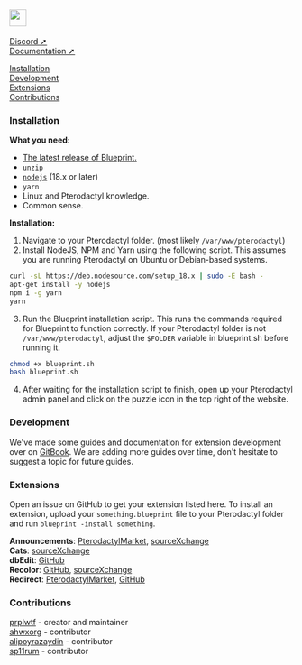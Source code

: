 <h2><img src="https://i.imgur.com/nBYQ4Bl.png" style="height:30px;padding-right:1px"></img></h2>

[Discord ➚](https://ptero.shop/community)\
[Documentation ➚](https://ptero.shop/docs)

[Installation](#installation)\
[Development](#development)\
[Extensions](#extensions)\
[Contributions](#contributions)

### Installation
**What you need:**
* [The latest release of Blueprint.](https://github.com/teamblueprint/main/releases/latest)
* [`unzip`](https://pkgs.org/download/unzip)
* [`nodejs`](https://nodejs.org) (18.x or later)
* `yarn`
* Linux and Pterodactyl knowledge.
* Common sense.

**Installation:**
1. Navigate to your Pterodactyl folder. (most likely `/var/www/pterodactyl`)
2. Install NodeJS, NPM and Yarn using the following script. This assumes you are running Pterodactyl on Ubuntu or Debian-based systems.
```sh
curl -sL https://deb.nodesource.com/setup_18.x | sudo -E bash -
apt-get install -y nodejs
npm i -g yarn
yarn
```
3. Run the Blueprint installation script. This runs the commands required for Blueprint to function correctly. If your Pterodactyl folder is not `/var/www/pterodactyl`, adjust the `$FOLDER` variable in blueprint.sh before running it.
```sh
chmod +x blueprint.sh
bash blueprint.sh
```
4. After waiting for the installation script to finish, open up your Pterodactyl admin panel and click on the puzzle icon in the top right of the website.

### Development
We've made some guides and documentation for extension development over on [GitBook](https://ptero.shop/docs). We are adding more guides over time, don't hesitate to suggest a topic for future guides.

### Extensions
Open an issue on GitHub to get your extension listed here. To install an extension, upload your `something.blueprint` file to your Pterodactyl folder and run `blueprint -install something`.

**Announcements**: [PterodactylMarket](https://pterodactylmarket.com/resource/679), [sourceXchange](https://www.sourcexchange.net/products/announcements)\
**Cats**: [sourceXchange](https://www.sourcexchange.net/products/cats)\
**dbEdit**: [GitHub](https://github.com/prplwtf/blueprint-dbedit)\
**Recolor**: [GitHub](https://github.com/sp11rum/recolor), [sourceXchange](https://www.sourcexchange.net/products/announcements)\
**Redirect**: [PterodactylMarket](https://pterodactylmarket.com/resource/664), [GitHub](https://github.com/prplwtf/blueprint-redirect)

### Contributions
[prplwtf](https://github.com/prplwtf) - creator and maintainer\
[ahwxorg](https://github.com/ahwxorg) - contributor\
[alipoyrazaydin](https://github.com/alipoyrazaydin) - contributor\
[sp11rum](https://github.com/sp11rum) - contributor

